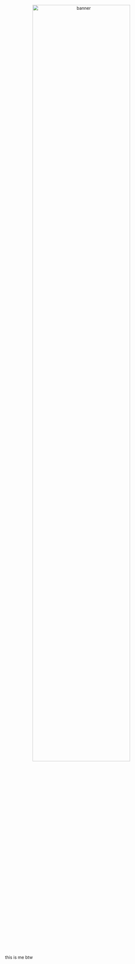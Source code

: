 <!-- Banner -->
<p align="center">
  <img src="https://i.imgur.com/Wzag9rb.gif"  width="80%" alt="banner" />
</p>


this is me btw

